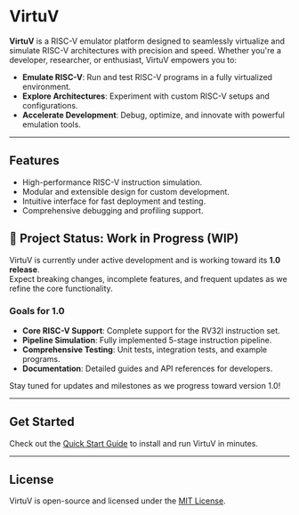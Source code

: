 # VirtuV

**VirtuV** is a RISC-V emulator platform designed to seamlessly virtualize and simulate RISC-V architectures with precision and speed. Whether you're a developer, researcher, or enthusiast, VirtuV empowers you to:
- **Emulate RISC-V**: Run and test RISC-V programs in a fully virtualized environment.  
- **Explore Architectures**: Experiment with custom RISC-V setups and configurations.  
- **Accelerate Development**: Debug, optimize, and innovate with powerful emulation tools.  

---

## **Features**
- High-performance RISC-V instruction simulation.  
- Modular and extensible design for custom development.  
- Intuitive interface for fast deployment and testing.  
- Comprehensive debugging and profiling support.

## 🚧 Project Status: Work in Progress (WIP)
VirtuV is currently under active development and is working toward its **1.0 release**.  
Expect breaking changes, incomplete features, and frequent updates as we refine the core functionality.

### Goals for 1.0
- **Core RISC-V Support**: Complete support for the RV32I instruction set.
- **Pipeline Simulation**: Fully implemented 5-stage instruction pipeline.
- **Comprehensive Testing**: Unit tests, integration tests, and example programs.
- **Documentation**: Detailed guides and API references for developers.

Stay tuned for updates and milestones as we progress toward version 1.0!

---

## **Get Started**
Check out the [Quick Start Guide](docs/getting_started.md) to install and run VirtuV in minutes.

---

## **License**
VirtuV is open-source and licensed under the [MIT License](LICENSE).
